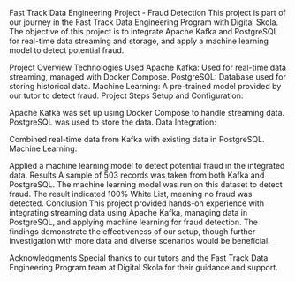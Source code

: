 Fast Track Data Engineering Project - Fraud Detection
This project is part of our journey in the Fast Track Data Engineering Program with Digital Skola. The objective of this project is to integrate Apache Kafka and PostgreSQL for real-time data streaming and storage, and apply a machine learning model to detect potential fraud.

Project Overview
Technologies Used
Apache Kafka: Used for real-time data streaming, managed with Docker Compose.
PostgreSQL: Database used for storing historical data.
Machine Learning: A pre-trained model provided by our tutor to detect fraud.
Project Steps
Setup and Configuration:

Apache Kafka was set up using Docker Compose to handle streaming data.
PostgreSQL was used to store the data.
Data Integration:

Combined real-time data from Kafka with existing data in PostgreSQL.
Machine Learning:

Applied a machine learning model to detect potential fraud in the integrated data.
Results
A sample of 503 records was taken from both Kafka and PostgreSQL.
The machine learning model was run on this dataset to detect fraud.
The result indicated 100% White List, meaning no fraud was detected.
Conclusion
This project provided hands-on experience with integrating streaming data using Apache Kafka, managing data in PostgreSQL, and applying machine learning for fraud detection. The findings demonstrate the effectiveness of our setup, though further investigation with more data and diverse scenarios would be beneficial.

Acknowledgments
Special thanks to our tutors and the Fast Track Data Engineering Program team at Digital Skola for their guidance and support.

